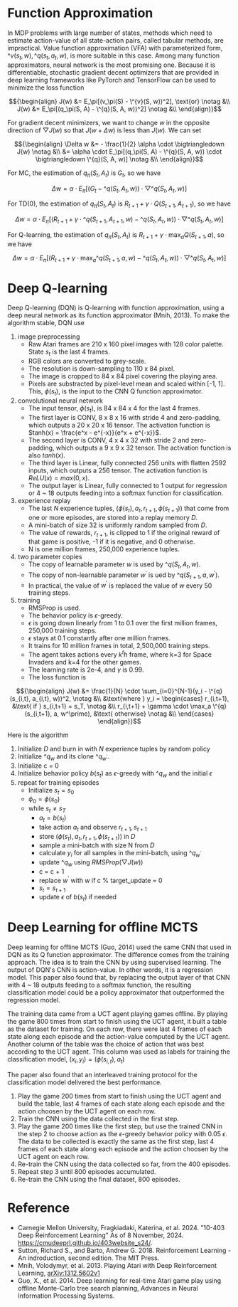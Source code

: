 # Function Approximation
In MDP problems with large number of states, methods which need to estimate action-value of all state-action pairs, called tabular methods, 
are impractical. Value function approximation (VFA) with parameterized form, $\^{v}(s_t, w), \^{q}(s_t, a_t, w)$, is more suitable in this case. 
Among many function approximators, neural network is the most promising one. Because it is differentiable, stochastic gradient decent optimizers 
that are provided in deep learning frameworks like PyTorch and TensorFlow can be used to minimize the loss function

$${\begin{align}
  J(w) &= E_\pi[(v_\pi(S) - \^{v}(S, w))^2], \text{or} \notag &\\
  J(w) &= E_\pi[(q_\pi(S, A) - \^{q}(S, A, w))^2] \notag &\\
\end{align}}$$

For gradient decent minimizers, we want to change $w$ in the opposite direction of $\bigtriangledown J(w)$ so that $J(w + \Delta w)$ is less 
than $J(w)$. We can set 

$${\begin{align}
   \Delta w &= - \frac{1}{2} \alpha \cdot \bigtriangledown J(w) \notag &\\
   &= \alpha \cdot E_\pi[(q_\pi(S, A) - \^{q}(S, A, w)) \cdot \bigtriangledown \^{q}(S, A, w)] \notag &\\
\end{align}}$$

For MC, the estimation of $q_\pi(S_t, A_t)$ is $G_t$, so we have

$${\Delta w = \alpha \cdot E_\pi[(G_t - \^{q}(S_t, A_t, w)) \cdot \bigtriangledown \^{q}(S_t, A_t, w)]}$$

For TD(0), the estimation of $q_\pi(S_t, A_t)$ is $R_{t+1} + \gamma \cdot Q(S_{t+1}, A_{t+1})$, so we have 

$${\Delta w = \alpha \cdot E_\pi[(R_{t+1} + \gamma \cdot \^{q}(S_{t+1}, A_{t+1}, w) - \^{q}(S_t, A_t, w)) \cdot \bigtriangledown \^{q}(S_t, A_t, w)]}$$

For Q-learning, the estimation of $q_\pi(S_t, A_t)$ is $R_{t+1} + \gamma \cdot \max_a Q(S_{t+1}, a)$, so we have 

$${\Delta w = \alpha \cdot E_\pi[(R_{t+1} + \gamma \cdot \max_a \^{q}(S_{t+1}, a, w) - \^{q}(S_t, A_t, w)) \cdot \bigtriangledown \^{q}(S_t, A_t, w)]}$$

# Deep Q-learning
Deep Q-learning (DQN) is Q-learning with function approximation, using a deep neural network as its function approximator (Mnih, 2013). To make 
the algorithm stable, DQN use

1. image preprocessing
    - Raw Atari frames are 210 x 160 pixel images with 128 color palette. State $s_t$ is the last 4 frames.
    - RGB colors are converted to grey-scale.
    - The resolution is down-sampling to 110 x 84 pixel.
    - The image is cropped to 84 x 84 pixel covering the playing area.
    - Pixels are substracted by pixel-level mean and scaled within [-1, 1]. This, $\phi(s_t)$, is the input to the CNN Q function approximator.
2. convolutional neural network
    - The input tensor, $\phi(s_t)$, is 84 x 84 x 4 for the last 4 frames.
    - The first layer is CONV, 8 x 8 x 16 with stride 4 and zero-padding, which outputs a 20 x 20 x 16 tensor. The activation function is 
    $tanh(x) = \frac{e^x - e^{-x}}{e^x + e^{-x}}$.
    - The second layer is CONV, 4 x 4 x 32 with stride 2 and zero-padding, which outputs a 9 x 9 x 32 tensor. The activation function is also 
    $tanh(x)$.
    - The third layer is Linear, fully connected 256 units with flatten 2592 inputs, which outputs a 256 tensor. The activation function is 
    $ReLU(x) = max(0, x)$.
    - The output layer is Linear, fully connected to 1 output for regression or 4 ~ 18 outputs feeding into a softmax function for classification.
3. experience replay
    - The last $N$ experience tuples, $(\phi(s_t), a_t, r_{t+1}, \phi(s_{t+1}))$ that come from one or more episodes, are stored into a replay memory 
    $D$.
    - A mini-batch of size 32 is uniformly random sampled from $D$.
    - The value of rewards, $r_{t+1}$, is clipped to 1 if the original reward of that game is positive, -1 if it is negative, and 0 otherwise.
    - N is one million frames, 250,000 experience tuples.
4. two parameter copies
    - The copy of learnable parameter $w$ is used by $\^{q}(S_t, A_t, w)$.
    - The copy of non-learnable parameter $w^\prime$ is ued by $\^{q}(S_{t+1}, a, w^\prime)$.
    - In practical, the value of $w^\prime$ is replaced the value of $w$ every 50 training steps.
5. training
    - RMSProp is used.
    - The behavior policy is $\epsilon$-greedy.
    - $\epsilon$ is going down linearly from 1 to 0.1 over the first million frames, 250,000 training steps.
    - $\epsilon$ stays at 0.1 constantly after one million frames.
    - It trains for 10 million frames in total, 2,500,000 training steps.
    - The agent takes actions every $k^th$ frame, where k=3 for Space Invaders and k=4 for the other games.
    - The learning rate is 2e-4, and $\gamma$ is 0.99.
    - The loss function is

$${\begin{align}
  J(w) &= \frac{1}{N} \cdot \sum_{i=0}^{N-1}(y_i - \^{q}(s_{i,t}, a_{i,t}, w))^2, \notag &\\
  &\text{where } y_i = \begin{cases}
    r_{i,t+1}, &\text{ if } s_{i,t+1} = s_T, \notag &\\
    r_{i,t+1} + \gamma \cdot \max_a \^{q}(s_{i,t+1}, a, w^\prime), &\text{ otherwise} \notag &\\
  \end{cases}
\end{align}}$$

Here is the algorithm

1. Initialize $D$ and burn in with $N$ experience tuples by random policy
2. Initialize $\^{q}_w$ and its clone $\^{q}_{w^\prime}$.
3. Initialize c = 0
4. Initialize behavior policy $b(s_t)$ as $\epsilon$-greedy with $\^{q}_w$ and the initial $\epsilon$
4. repeat for training episodes
    - Initialize $s_t = s_0$
    - $\phi_0 = \phi(s_0)$
    - while $s_t \neq s_T$
        - $a_t = b(s_t)$
        - take action $a_t$ and observe $r_{t+1}, s_{t+1}$
        - store $(\phi(s_t), a_t, r_{t+1}, \phi(s_{t+1}))$ in $D$
        - sample a mini-batch with size N from $D$
        - calculate $y_i$ for all samples in the mini-batch, using $\^{q}_{w^\prime}$
        - update $\^q_w$ using $RMSProp(\bigtriangledown J(w))$
        - c = c + 1
        - replace $w^\prime$ with $w$ if c % target_update = 0
        - $s_t = s_{t+1}$
        - update $\epsilon$ of $b(s_t)$ if needed

# Deep Learning for offline MCTS
Deep learning for offline MCTS (Guo, 2014) used the same CNN that used in DQN as its Q function approximator. The difference comes from the 
training approach. The idea is to train the CNN by using supervised learning. The output of DQN's CNN is action-value. In other words, it is 
a regression model. This paper also found that, by replacing the output layer of that CNN with 4 ~ 18 outputs feeding to a softmax function, 
the resulting classification model could be a policy approximator that outperformed the regression model.

The training data came from a UCT agent playing games offline. By playing the game 800 times from start to finish using the UCT agent, it built 
a table as the dataset for training. On each row, there were last 4 frames of each state along each episode and the action-value computed by 
the UCT agent. Another column of the table was the choice of action that was best according to the UCT agent. This column was used as labels 
for training the classification model, $(x_i, y_i) = (\phi(s_{i,t}), a_t)$

The paper also found that an interleaved training protocol for the classification model delivered the best performance.

1. Play the game 200 times from start to finish using the UCT agent and build the table, last 4 frames of each state along each episode and 
the action choosen by the UCT agent on each row.
2. Train the CNN using the data collected in the first step.
3. Play the game 200 times like the first step, but use the trained CNN in the step 2 to choose action as the $\epsilon$-greedy behavior policy 
with 0.05 $\epsilon$. The data to be collected is exactly the same as the first step, last 4 frames of each state along each episode and the 
action choosen by the UCT agent on each row.
4. Re-train the CNN using the data collected so far, from the 400 episodes.
5. Repeat step 3 until 800 episodes accumulated.
6. Re-train the CNN using the final dataset, 800 episodes.

# Reference
- Carnegie Mellon University, Fragkiadaki, Katerina, et al. 2024. "10-403 Deep Reinforcement Learning" As of 8 November, 2024. https://cmudeeprl.github.io/403website_s24/.
- Sutton, Richard S., and Barto, Andrew G. 2018. Reinforcement Learning - An indroduction, second edition. The MIT Press.
- Mnih, Volodymyr, et al. 2013. Playing Atari with Deep Reinforcement Learning, [arXiv:1312.5602v1](https://arxiv.org/abs/1312.5602v1)
- Guo, X., et al. 2014. Deep learning for real-time Atari game play using offline Monte-Carlo tree search planning, Advances in Neural Information Processing Systems.